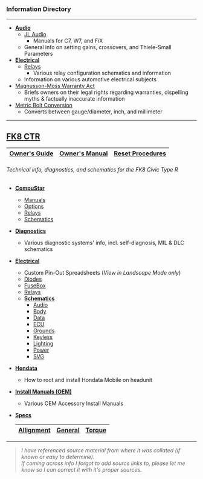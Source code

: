 ### Information Directory ###
---
* **[Audio](Audio)**
  * [JL Audio](Audio/JL%20Audio)
    * Manuals for C7, W7, and FiX
  * General info on setting gains, crossovers, and Thiele-Small Parameters
* **[Electrical](Electrical)**
  * [Relays](Electrical/Relays)
    * Various relay configuration schematics and information
  * Information on various automotive electrical subjects
* [Magnusson-Moss Warranty Act](Magnusson-Moss%20Warranty%20Act.pdf)
  - Briefs owners on their legal rights regarding warranties, dispelling myths & factually inaccurate information
* [Metric Bolt Conversion](Metric%20Bolt%20Conversion.pdf)
  * Converts between gauge/diameter, inch, and millimeter
---
## [FK8 CTR](FK8%20CTR) ##
|  [Owner's Guide](Owner's%20Guide.pdf)  |  [Owner's Manual](Owner's%20Manual.pdf)  |  [Reset Procedures](Reset%20Procedures.pdf)  |
|-|-|-|
###### Technical info, diagnostics, and schematics for the FK8 Civic Type R ######
* **[CompuStar](FK8%20CTR/Compustar)**
  * [Manuals](FK8%20CTR/Compustar/Manuals)
  * [Options](FK8%20CTR/Compustar/Options)
  * [Relays](FK8%20CTR/Compustar/Relays)
  * [Schematics](FK8%20CTR/Compustar/Schematics)
* **[Diagnostics](FK8%20CTR/Diagnostics)**
  * Various diagnostic systems' info, incl. self-diagnosis, MIL & DLC schematics
* **[Electrical](FK8%20CTR/Electrical)**
  * Custom Pin-Out Spreadsheets (_View in Landscape Mode only_)
  * [Diodes](FK8%20CTR/Electrical/Diodes)
  * [FuseBox](FK8%20CTR/Electrical/FuseBox)
  * [Relays](FK8%20CTR/Electrical/Relays)
  * **[Schematics](FK8%20CTR/Electrical/Schematics)**
    * [Audio](FK8%20CTR/Electrical/Schematics/Audio)
    * [Body](FK8%20CTR/Electrical/Schematics/Body)
    * [Data](FK8%20CTR/Electrical/Schematics/Data)
    * [ECU](FK8%20CTR/Electrical/Schematics/ECU)
    * [Grounds](FK8%20CTR/Electrical/Schematics/Grounds)
    * [Keyless](FK8%20CTR/Electrical/Schematics/Keyless)
    * [Lighting](FK8%20CTR/Electrical/Schematics/Lighting)
    * [Power](FK8%20CTR/Electrical/Schematics/Power)
    * [SVG](FK8%20CTR/Electrical/Schematics/SVG)
* **[Hondata](FK8%20CTR/Hondata)**
  * How to root and install Hondata Mobile on headunit
* **[Install Manuals (OEM)](FK8%20CTR/Install%20Manuals%20(OEM))**
  * Various OEM Accessory Install Manuals
* **[Specs](FK8%20CTR/Specs)**

  |  [Allignment](FK8%20CTR/Specs/Wheel%20Alignment%20Specs.pdf)  |  [General](FK8%20CTR/Specs/General%20Specs.pdf)  |  [Torque](FK8%20CTR/Specs/Torque%20Specs.pdf)  |
  | - | - | - |
---
> _I have referenced source material from where it was collated (if known or easy to determine). <br>If coming across info I forgot to add source links to, please let me know so I can correct it with it's proper sources._   
